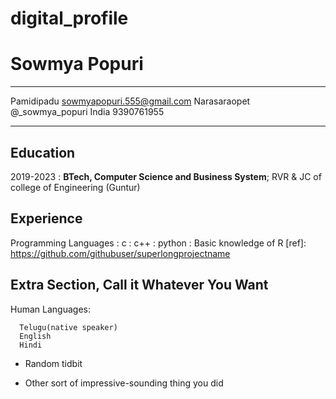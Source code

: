 # digital_profile
Sowmya Popuri
============

-------------------     ----------------------------
Pamidipadu                       sowmyapopuri.555@gmail.com
Narasaraopet                          @_sowmya_popuri
India                           9390761955
-------------------     ----------------------------

Education
---------
2019-2023
:   **BTech, Computer Science and Business System**; RVR & JC of college of Engineering (Guntur)

Experience
----------


Programming Languages
:  c
:  c++
:  python
:  Basic knowledge of R
[ref]: https://github.com/githubuser/superlongprojectname

Extra Section, Call it Whatever You Want
----------------------------------------

Human Languages:

      Telugu(native speaker)
      English
      Hindi

* Random tidbit

* Other sort of impressive-sounding thing you did
